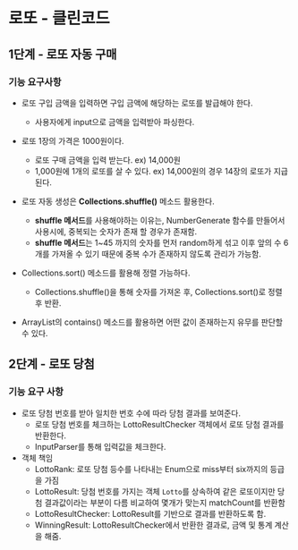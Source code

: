 # 로또 - 클린코드

## 1단계 - 로또 자동 구매

### 기능 요구사항
- 로또 구입 금액을 입력하면 구입 금액에 해당하는 로또를 발급해야 한다.
  - 사용자에게 input으로 금액을 입력받아 파싱한다.


- 로또 1장의 가격은 1000원이다.
  - 로또 구매 금액을 입력 받는다. ex) 14,000원
  - 1,000원에 1개의 로또를 살 수 있다. ex) 14,000원의 경우 14장의 로또가 지급된다.


- 로또 자동 생성은 **Collections.shuffle()** 메소드 활용한다.
  - **shuffle 메서드**를 사용해야하는 이유는, NumberGenerate 함수를 만들어서 사용시에, 중복되는 숫자가 존재 할 경우가 존재함.
  - **shuffle 메서드**는 1~45 까지의 숫자를 먼저 random하게 섞고 이후 앞의 수 6개를 가져올 수 있기 때문에 중복 수가 존재하지 않도록 관리가 가능함.


- Collections.sort() 메소드를 활용해 정렬 가능하다.
  - Collections.shuffle()을 통해 숫자를 가져온 후, Collections.sort()로 정렬 후 반환.


- ArrayList의 contains() 메소드를 활용하면 어떤 값이 존재하는지 유무를 판단할 수 있다.

## 2단계 - 로또 당첨

### 기능 요구 사항
- 로또 당첨 번호를 받아 일치한 번호 수에 따라 당첨 결과를 보여준다.
  - 로또 당첨 번호를 체크하는 LottoResultChecker 객체에서 로또 당첨 결과를 반환한다.
  - InputParser를 통해 입력값을 체크한다.
- 객체 책임
  - LottoRank: 로또 당첨 등수를 나타내는 Enum으로 miss부터 six까지의 등급을 가짐
  - LottoResult: 당첨 번호를 가지는 객체 `Lotto`를 상속하여 같은 로또이지만 당첨 결과값이라는 부분이 다름 비교하여 몇개가 맞는지 matchCount를 반환함
  - LottoResultChecker: LottoResult를 기반으로 결과를 반환하도록 함.
  - WinningResult: LottoResultChecker에서 반환한 결과로, 금액 및 통계 계산을 해줌.
